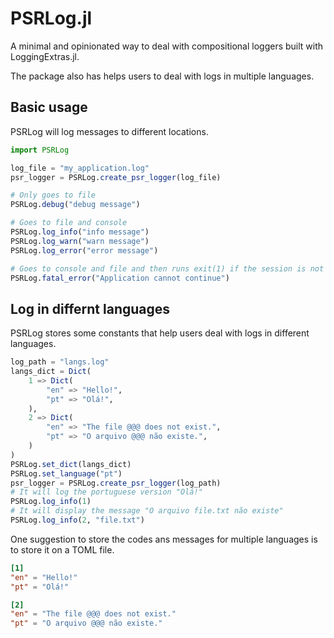# PSRLog.jl

A minimal and opinionated way to deal with compositional loggers built with LoggingExtras.jl. 

The package also has helps users to deal with logs in multiple languages.

## Basic usage

PSRLog will log messages to different locations.

```julia
import PSRLog

log_file = "my_application.log"
psr_logger = PSRLog.create_psr_logger(log_file)

# Only goes to file
PSRLog.debug("debug message")

# Goes to file and console
PSRLog.log_info("info message")
PSRLog.log_warn("warn message")
PSRLog.log_error("error message")

# Goes to console and file and then runs exit(1) if the session is not iterative.
PSRLog.fatal_error("Application cannot continue")
```

## Log in differnt languages

PSRLog stores some constants that help users deal with logs in different languages.

```julia
log_path = "langs.log"
langs_dict = Dict(
    1 => Dict(
        "en" => "Hello!",
        "pt" => "Olá!",
    ),
    2 => Dict(
        "en" => "The file @@@ does not exist.",
        "pt" => "O arquivo @@@ não existe.",
    )
)
PSRLog.set_dict(langs_dict)
PSRLog.set_language("pt")
psr_logger = PSRLog.create_psr_logger(log_path)
# It will log the portuguese version "Olá!"
PSRLog.log_info(1)
# It will display the message "O arquivo file.txt não existe"
PSRLog.log_info(2, "file.txt")
```

One suggestion to store the codes ans messages for multiple languages is to store it on a TOML file.
```toml
[1]
"en" = "Hello!"
"pt" = "Olá!"

[2]
"en" = "The file @@@ does not exist."
"pt" = "O arquivo @@@ não existe."
```
